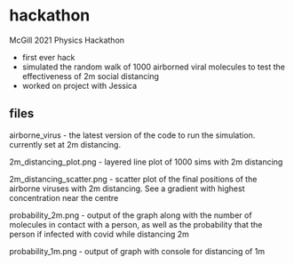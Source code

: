 # hackathon
McGill 2021 Physics Hackathon
 - first ever hack
 - simulated the random walk of 1000 airborned viral molecules to test the effectiveness of 2m social distancing
 - worked on project with Jessica

## files
airborne_virus - the latest version of the code to run the simulation. currently set at 2m distancing.

2m_distancing_plot.png - layered line plot of 1000 sims with 2m distancing

2m_distancing_scatter.png - scatter plot of the final positions of the airborne viruses with 2m distancing. See a gradient with highest concentration near the centre

probability_2m.png - output of the graph along with the number of molecules in contact with a person, as well as the probability that the person if infected with covid while distancing 2m

probability_1m.png - output of graph with console for distancing of 1m

